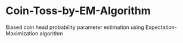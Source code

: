 # Coin-Toss-by-EM-Algorithm
Biased coin head probability parameter estimation using Expectation-Maximization algorithm
